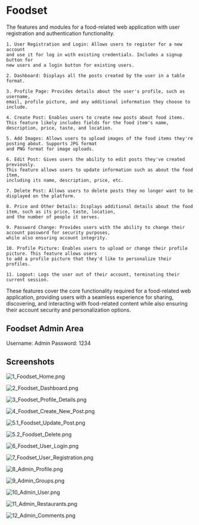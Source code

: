 # Foodset

The features and modules for a food-related web application with user registration and authentication 
functionality.     

    1. User Registration and Login: Allows users to register for a new account 
    and use it for log in with existing credentials. Includes a signup button for 
    new users and a login button for existing users.

    2. Dashboard: Displays all the posts created by the user in a table format.

    3. Profile Page: Provides details about the user's profile, such as username, 
    email, profile picture, and any additional information they choose to include.

    4. Create Post: Enables users to create new posts about food items. 
    This feature likely includes fields for the food item's name, description, price, taste, and location.

    5. Add Images: Allows users to upload images of the food items they're posting about. Supports JPG format 
    and PNG format for image uploads.

    6. Edit Post: Gives users the ability to edit posts they've created previously. 
    This feature allows users to update information such as about the food item, 
    including its name, description, price, etc.

    7. Delete Post: Allows users to delete posts they no longer want to be displayed on the platform.

    8. Price and Other Details: Displays additional details about the food item, such as its price, taste, location, 
    and the number of people it serves.

    9. Password Change: Provides users with the ability to change their account password for security purposes,
    while also ensuring account integrity.

    10. Profile Picture: Enables users to upload or change their profile picture. This feature allows users 
    to add a profile picture that they'd like to personalize their profiles.

    11. Logout: Logs the user out of their account, terminating their current session.

These features cover the core functionality required for a food-related web application, 
providing users with a seamless experience for sharing, discovering, and interacting with 
food-related content while also ensuring their account security and personalization options.

## Foodset Admin Area
Username: Admin
Password: 1234

## Screenshots

![1_Foodset_Home.png](https://github.com/sibina-sto/foodset/blob/main/image/1_Foodset_Home.png?)

![2_Foodset_Dashboard.png](https://github.com/sibina-sto/foodset/blob/main/image/2_Foodset_Dashboard.png)

![3_Foodset_Profile_Details.png](https://github.com/sibina-sto/foodset/blob/main/image/3_Foodset_Profile_Details.png)

![4_Foodset_Create_New_Post.png](https://github.com/sibina-sto/foodset/blob/main/image/4_Foodset_Create_New_Post.png)

![5.1_Foodset_Update_Post.png](https://github.com/sibina-sto/foodset/blob/main/image/5_Foodset_Update_Post.png)

![5.2_Foodset_Delete.png](https://github.com/sibina-sto/foodset/blob/main/image/5_Foodset_Delete.png)

![6_Foodset_User_Login.png](https://github.com/sibina-sto/foodset/blob/main/image/6_Foodset_User_Login.png)

![7_Foodset_User_Registration.png](https://github.com/sibina-sto/foodset/blob/main/image/7_Foodset_User_Registration.png)

![8_Admin_Profile.png](https://github.com/sibina-sto/foodset/blob/main/image/8_Admin_Profile.png)

![9_Admin_Groups.png](https://github.com/sibina-sto/foodset/blob/main/image/9_Admin_Groups.png)

![10_Admin_User.png](https://github.com/sibina-sto/foodset/blob/main/image/10_Admin_User.png)

![11_Admin_Restaurants.png](https://github.com/sibina-sto/foodset/blob/main/image/11_Admin_Restaurants.png)

![12_Admin_Comments.png](https://github.com/sibina-sto/foodset/blob/main/image/12_Admin_Comments.png)
